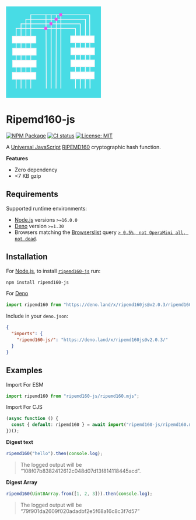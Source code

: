 ![RIPEMD1600 logo](https://raw.githubusercontent.com/pur3miish/ripemd160-js/main/static/ripemd-160.svg)

# Ripemd160-js

[![NPM Package](https://img.shields.io/npm/v/ripemd160-js.svg)](https://www.npmjs.org/package/ripemd160-js) [![CI status](https://github.com/pur3miish/ripemd160-js/workflows/CI/badge.svg)](https://github.com/pur3miish/ripemd160-js/actions) [![License: MIT](https://img.shields.io/badge/License-MIT-yellow.svg)](https://github.com/pur3miish/ripemd160-js/blob/main/LICENSE)

A [Universal JavaScript](https://en.wikipedia.org/wiki/Isomorphic_JavaScript) [RIPEMD160](https://en.bitcoin.it/wiki/RIPEMD-160) cryptographic hash function.

**Features**

- Zero dependency
- <7 KB gzip

## Requirements

Supported runtime environments:

- [Node.js](https://nodejs.org) versions `>=16.0.0`
- [Deno](https://deno.land/) version `>=1.30`
- Browsers matching the [Browserslist](https://browsersl.ist) query [`> 0.5%, not OperaMini all, not dead`](https://browsersl.ist/?q=%3E+0.5%25%2C+not+OperaMini+all%2C+not+dead).

## Installation

For [Node.js](https://nodejs.org), to install [`ripemd160-js`](https://npm.im/ripemd160-js) run:

```sh
npm install ripemd160-js
```

For [Deno](https://deno.land/)

```js
import ripemd160 from "https://deno.land/x/ripemd160js@v2.0.3/ripemd160.mjs";
```

Include in your `deno.json`:

```json
{
  "imports": {
    "ripemd160-js/": "https://deno.land/x/ripemd160js@v2.0.3/"
  }
}
```

## Examples

Import For ESM

```js
import ripemd160 from "ripemd160-js/ripemd160.mjs";
```

Import For CJS

```js
(async function () {
  const { default: ripemd160 } = await import("ripemd160-js/ripemd160.mjs");
})();
```

**Digest text**

```js
ripemd160("hello").then(console.log);
```

> The logged output will be “108f07b8382412612c048d07d13f814118445acd”.

**Digest Array**

```js
ripemd160(Uint8Array.from([1, 2, 3])).then(console.log);
```

> The logged output will be “79f901da2609f020adadbf2e5f68a16c8c3f7d57”
